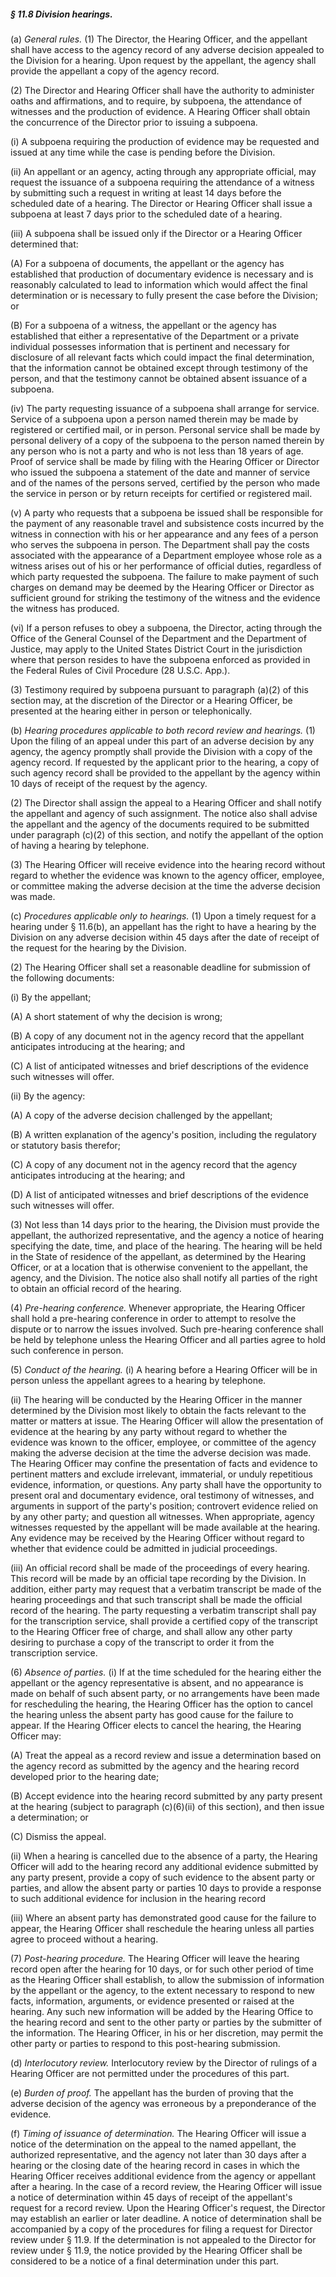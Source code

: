 ##### § 11.8 Division hearings. #####

(a) *General rules.* (1) The Director, the Hearing Officer, and the appellant shall have access to the agency record of any adverse decision appealed to the Division for a hearing. Upon request by the appellant, the agency shall provide the appellant a copy of the agency record.

(2) The Director and Hearing Officer shall have the authority to administer oaths and affirmations, and to require, by subpoena, the attendance of witnesses and the production of evidence. A Hearing Officer shall obtain the concurrence of the Director prior to issuing a subpoena.

(i) A subpoena requiring the production of evidence may be requested and issued at any time while the case is pending before the Division.

(ii) An appellant or an agency, acting through any appropriate official, may request the issuance of a subpoena requiring the attendance of a witness by submitting such a request in writing at least 14 days before the scheduled date of a hearing. The Director or Hearing Officer shall issue a subpoena at least 7 days prior to the scheduled date of a hearing.

(iii) A subpoena shall be issued only if the Director or a Hearing Officer determined that:

(A) For a subpoena of documents, the appellant or the agency has established that production of documentary evidence is necessary and is reasonably calculated to lead to information which would affect the final determination or is necessary to fully present the case before the Division; or

(B) For a subpoena of a witness, the appellant or the agency has established that either a representative of the Department or a private individual possesses information that is pertinent and necessary for disclosure of all relevant facts which could impact the final determination, that the information cannot be obtained except through testimony of the person, and that the testimony cannot be obtained absent issuance of a subpoena.

(iv) The party requesting issuance of a subpoena shall arrange for service. Service of a subpoena upon a person named therein may be made by registered or certified mail, or in person. Personal service shall be made by personal delivery of a copy of the subpoena to the person named therein by any person who is not a party and who is not less than 18 years of age. Proof of service shall be made by filing with the Hearing Officer or Director who issued the subpoena a statement of the date and manner of service and of the names of the persons served, certified by the person who made the service in person or by return receipts for certified or registered mail.

(v) A party who requests that a subpoena be issued shall be responsible for the payment of any reasonable travel and subsistence costs incurred by the witness in connection with his or her appearance and any fees of a person who serves the subpoena in person. The Department shall pay the costs associated with the appearance of a Department employee whose role as a witness arises out of his or her performance of official duties, regardless of which party requested the subpoena. The failure to make payment of such charges on demand may be deemed by the Hearing Officer or Director as sufficient ground for striking the testimony of the witness and the evidence the witness has produced.

(vi) If a person refuses to obey a subpoena, the Director, acting through the Office of the General Counsel of the Department and the Department of Justice, may apply to the United States District Court in the jurisdiction where that person resides to have the subpoena enforced as provided in the Federal Rules of Civil Procedure (28 U.S.C. App.).

(3) Testimony required by subpoena pursuant to paragraph (a)(2) of this section may, at the discretion of the Director or a Hearing Officer, be presented at the hearing either in person or telephonically.

(b) *Hearing procedures applicable to both record review and hearings.* (1) Upon the filing of an appeal under this part of an adverse decision by any agency, the agency promptly shall provide the Division with a copy of the agency record. If requested by the applicant prior to the hearing, a copy of such agency record shall be provided to the appellant by the agency within 10 days of receipt of the request by the agency.

(2) The Director shall assign the appeal to a Hearing Officer and shall notify the appellant and agency of such assignment. The notice also shall advise the appellant and the agency of the documents required to be submitted under paragraph (c)(2) of this section, and notify the appellant of the option of having a hearing by telephone.

(3) The Hearing Officer will receive evidence into the hearing record without regard to whether the evidence was known to the agency officer, employee, or committee making the adverse decision at the time the adverse decision was made.

(c) *Procedures applicable only to hearings.* (1) Upon a timely request for a hearing under § 11.6(b), an appellant has the right to have a hearing by the Division on any adverse decision within 45 days after the date of receipt of the request for the hearing by the Division.

(2) The Hearing Officer shall set a reasonable deadline for submission of the following documents:

(i) By the appellant;

(A) A short statement of why the decision is wrong;

(B) A copy of any document not in the agency record that the appellant anticipates introducing at the hearing; and

(C) A list of anticipated witnesses and brief descriptions of the evidence such witnesses will offer.

(ii) By the agency:

(A) A copy of the adverse decision challenged by the appellant;

(B) A written explanation of the agency's position, including the regulatory or statutory basis therefor;

(C) A copy of any document not in the agency record that the agency anticipates introducing at the hearing; and

(D) A list of anticipated witnesses and brief descriptions of the evidence such witnesses will offer.

(3) Not less than 14 days prior to the hearing, the Division must provide the appellant, the authorized representative, and the agency a notice of hearing specifying the date, time, and place of the hearing. The hearing will be held in the State of residence of the appellant, as determined by the Hearing Officer, or at a location that is otherwise convenient to the appellant, the agency, and the Division. The notice also shall notify all parties of the right to obtain an official record of the hearing.

(4) *Pre-hearing conference.* Whenever appropriate, the Hearing Officer shall hold a pre-hearing conference in order to attempt to resolve the dispute or to narrow the issues involved. Such pre-hearing conference shall be held by telephone unless the Hearing Officer and all parties agree to hold such conference in person.

(5) *Conduct of the hearing.* (i) A hearing before a Hearing Officer will be in person unless the appellant agrees to a hearing by telephone.

(ii) The hearing will be conducted by the Hearing Officer in the manner determined by the Division most likely to obtain the facts relevant to the matter or matters at issue. The Hearing Officer will allow the presentation of evidence at the hearing by any party without regard to whether the evidence was known to the officer, employee, or committee of the agency making the adverse decision at the time the adverse decision was made. The Hearing Officer may confine the presentation of facts and evidence to pertinent matters and exclude irrelevant, immaterial, or unduly repetitious evidence, information, or questions. Any party shall have the opportunity to present oral and documentary evidence, oral testimony of witnesses, and arguments in support of the party's position; controvert evidence relied on by any other party; and question all witnesses. When appropriate, agency witnesses requested by the appellant will be made available at the hearing. Any evidence may be received by the Hearing Officer without regard to whether that evidence could be admitted in judicial proceedings.

(iii) An official record shall be made of the proceedings of every hearing. This record will be made by an official tape recording by the Division. In addition, either party may request that a verbatim transcript be made of the hearing proceedings and that such transcript shall be made the official record of the hearing. The party requesting a verbatim transcript shall pay for the transcription service, shall provide a certified copy of the transcript to the Hearing Officer free of charge, and shall allow any other party desiring to purchase a copy of the transcript to order it from the transcription service.

(6) *Absence of parties.* (i) If at the time scheduled for the hearing either the appellant or the agency representative is absent, and no appearance is made on behalf of such absent party, or no arrangements have been made for rescheduling the hearing, the Hearing Officer has the option to cancel the hearing unless the absent party has good cause for the failure to appear. If the Hearing Officer elects to cancel the hearing, the Hearing Officer may:

(A) Treat the appeal as a record review and issue a determination based on the agency record as submitted by the agency and the hearing record developed prior to the hearing date;

(B) Accept evidence into the hearing record submitted by any party present at the hearing (subject to paragraph (c)(6)(ii) of this section), and then issue a determination; or

(C) Dismiss the appeal.

(ii) When a hearing is cancelled due to the absence of a party, the Hearing Officer will add to the hearing record any additional evidence submitted by any party present, provide a copy of such evidence to the absent party or parties, and allow the absent party or parties 10 days to provide a response to such additional evidence for inclusion in the hearing record

(iii) Where an absent party has demonstrated good cause for the failure to appear, the Hearing Officer shall reschedule the hearing unless all parties agree to proceed without a hearing.

(7) *Post-hearing procedure.* The Hearing Officer will leave the hearing record open after the hearing for 10 days, or for such other period of time as the Hearing Officer shall establish, to allow the submission of information by the appellant or the agency, to the extent necessary to respond to new facts, information, arguments, or evidence presented or raised at the hearing. Any such new information will be added by the Hearing Office to the hearing record and sent to the other party or parties by the submitter of the information. The Hearing Officer, in his or her discretion, may permit the other party or parties to respond to this post-hearing submission.

(d) *Interlocutory review.* Interlocutory review by the Director of rulings of a Hearing Officer are not permitted under the procedures of this part.

(e) *Burden of proof.* The appellant has the burden of proving that the adverse decision of the agency was erroneous by a preponderance of the evidence.

(f) *Timing of issuance of determination.* The Hearing Officer will issue a notice of the determination on the appeal to the named appellant, the authorized representative, and the agency not later than 30 days after a hearing or the closing date of the hearing record in cases in which the Hearing Officer receives additional evidence from the agency or appellant after a hearing. In the case of a record review, the Hearing Officer will issue a notice of determination within 45 days of receipt of the appellant's request for a record review. Upon the Hearing Officer's request, the Director may establish an earlier or later deadline. A notice of determination shall be accompanied by a copy of the procedures for filing a request for Director review under § 11.9. If the determination is not appealed to the Director for review under § 11.9, the notice provided by the Hearing Officer shall be considered to be a notice of a final determination under this part.